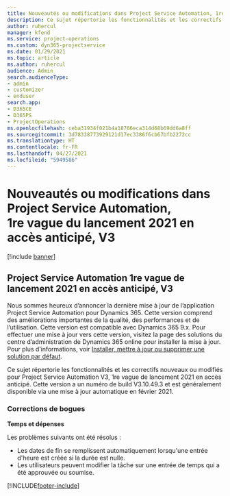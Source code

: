 ```yaml
---
title: Nouveautés ou modifications dans Project Service Automation, 1re vague du lancement 2021 en accès anticipé, V3
description: Ce sujet répertorie les fonctionnalités et les correctifs disponibles dans Project Service Automation 1re vague de lancement 2021 en accès anticipé, V3.
author: ruhercul
manager: kfend
ms.service: project-operations
ms.custom: dyn365-projectservice
ms.date: 01/29/2021
ms.topic: article
ms.author: ruhercul
audience: Admin
search.audienceType:
- admin
- customizer
- enduser
search.app:
- D365CE
- D365PS
- ProjectOperations
ms.openlocfilehash: ceba31934f021b4a18766eca314d68b69dd6a8ff
ms.sourcegitcommit: 3d78338773929121d17ec3386f6cb67bfb2272cc
ms.translationtype: HT
ms.contentlocale: fr-FR
ms.lasthandoff: 04/27/2021
ms.locfileid: "5949586"
---
```

# <a name="whats-new-or-changed-in-project-service-automation-early-access-wave-1-2021-v3"></a>Nouveautés ou modifications dans Project Service Automation, 1re vague du lancement 2021 en accès anticipé, V3

[!include [banner](../includes/psa-now-project-operations.md)]

## <a name="project-service-automation-early-access-wave-1-2021-v3"></a>Project Service Automation 1re vague de lancement 2021 en accès anticipé, V3

Nous sommes heureux d’annoncer la dernière mise à jour de l’application Project Service Automation pour Dynamics 365. Cette version comprend des améliorations importantes de la qualité, des performances et de l’utilisation. Cette version est compatible avec Dynamics 365 9.x. Pour effectuer une mise à jour vers cette version, visitez la page des solutions du centre d’administration de Dynamics 365 online pour installer la mise à jour. Pour plus d’informations, voir [Installer, mettre à jour ou supprimer une solution par défaut](/power-platform/admin/install-remove-preferred-solution).

Ce sujet répertorie les fonctionnalités et les correctifs nouveaux ou modifiés pour Project Service Automation V3, 1re vague de lancement 2021 en accès anticipé. Cette version a un numéro de build V3.10.49.3 et est généralement disponible via une mise à jour automatique en février 2021.


### <a name="bug-fixes"></a>Corrections de bogues

**Temps et dépenses**

Les problèmes suivants ont été résolus :

- Les dates de fin se remplissent automatiquement lorsqu'une entrée d'heure est créée si la durée est nulle.
- Les utilisateurs peuvent modifier la tâche sur une entrée de temps qui a été approuvée ou soumise.


[!INCLUDE[footer-include](../includes/footer-banner.md)]